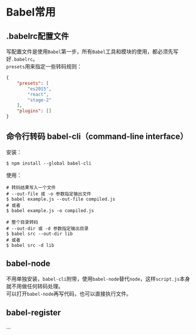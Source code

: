 # Babel常用

## .babelrc配置文件
写配置文件是使用`Babel`第一步，所有`Babel`工具和模块的使用，都必须先写好`.babelrc`。  
`presets`用来指定一些转码规则：
```json
{
    "presets": [
        "es2015",
        "react",
        "stage-2"
    ],
    "plugins": []
}
```

## 命令行转码 babel-cli（command-line interface）
安装：
```shell
$ npm install --global babel-cli
```

使用：
```shell
# 转码结果写入一个文件
# --out-file 或 -o 参数指定输出文件
$ babel example.js --out-file compiled.js
# 或者
$ babel example.js -o compiled.js

# 整个目录转码
# --out-dir 或 -d 参数指定输出目录
$ babel src --out-dir lib
# 或者
$ babel src -d lib
```


## babel-node
不用单独安装，`babel-cli`附带，使用`babel-node`替代`node`，这样`script.js`本身就不用做任何转码处理。  
可以打开`babel-node`再写代码，也可以直接执行文件。


## babel-register

...